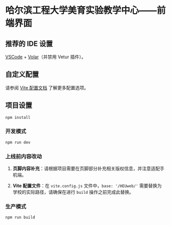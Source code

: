 # 哈尔滨工程大学美育实验教学中心——前端界面

## 推荐的 IDE 设置

[VSCode](https://code.visualstudio.com/) + [Volar](https://marketplace.visualstudio.com/items?itemName=Vue.volar)（并禁用 Vetur 插件）。

## 自定义配置

请参阅 [Vite 配置文档](https://vite.dev/config/) 了解更多配置选项。

## 项目设置

```sh
npm install
```

### 开发模式

```sh
npm run dev
```

### 上线前内容改动

1. **页脚内容补充**：请根据项目需要在页脚部分补充相关版权信息，并注意适配手机端。

2. **Vite 配置文件**：在 `vite.config.js` 文件中，`base: '/HEUweb/'` 需要替换为学校的实际路径，请确保在进行 `build` 操作之前完成此替换。

### 生产模式

```sh
npm run build
```
